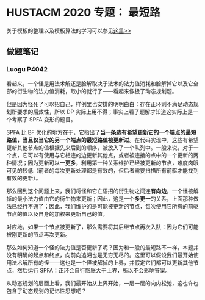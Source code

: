 # HUSTACM 2020 专题： 最短路

关于模板的整理以及模板算法的学习可以参见[这里>>](template/README.md)

## 做题笔记

### Luogu P4042

看起来，一个怪是用法术解还是脸解取决于法术的法力值消耗和脸解掉它以及它全部的衍生物的法力值消耗，取小的就行了——看起来像极了动态规划题。

但是因为怪死了可以招自己，样例里也安排的明明白白：存在正环则不满足动态规划所要求的后效性，所以 DP 实际上用不得；事实上看了题解才知道这实际上是一个考察了 SPFA 变形的题目。

SPFA 比 BF 优化的地方在于，它指出了**当一条边有希望更新它的一个端点的最短路值，当且仅当它的另一个端点的最短路值被更新过**。在代码实现中，这些有希望更新其他节点的值根据先来后到的顺序，被放入了一个队列中。一般来说，对于一个点，它可以有使用与它相连的边更新其他点，或者被连接的点中的一个更新的两种情况；因为更新可以**一更多**，利用第一种关系维护已经被更新的节点，难度肉眼可见的较低（前者的每次更新处理都是有效的，但后者需要扫描所有前驱才能找到有效的更新）。

那么回到这个问题上来，我们将怪和它亡语招的衍生物之间连**有向边**，一个怪被解掉的最小法力值由它的衍生物来更新；因此，这是一个**多更一**的关系，上面那种做法已经行不通了；因此，我们维护的是可能被更新的节点，每次使用它所有的前驱节点的值以及自身的加权来更新自己的值。

对应地，如果一个节点被更新了，那么需要将其后继节点再次入队：因为它们可能被刚更新的节点再次更新。

那么如何知道一个怪的法力值是否更新了呢？因为和一般的最短路不一样，本题并没有明确的起点和终点，向前向追溯也是无穷无尽的。这里可以假设我们最开始使用法术解所有的怪——这也是一个怪被解掉的上界，并假定它们都可以更新其他节点，然后运行 SPFA：正环会自行膨胀大于上界，所以不会影响答案。

从动态规划的层面上看，我们最开始从上界开始，一层一层的向内松弛，这也许也包含了动态规划的记忆性思想吧？

